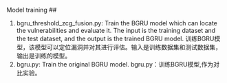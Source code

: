 Model training ##

1. bgru_threshold_zcg_fusion.py: Train the BGRU model which can locate the vulnerabilities and evaluate it. The input is the training dataset and the test dataset, and the output is the trained BGRU model.
训练BGRU模型，该模型可以定位漏洞并对其进行评估。输入是训练数据集和测试数据集，输出是训练的模型。
2. bgru.py: Train the original BGRU model.
bgru.py：训练BGRU模型,作为对比实验。

